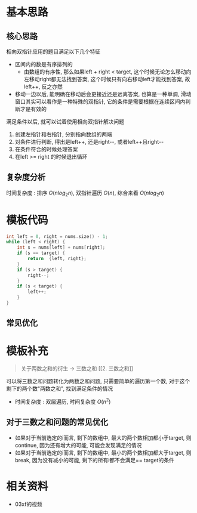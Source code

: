 # 基本思路

## 核心思路

相向双指针应用的题目满足以下几个特征
- 区间内的数是有序排列的
    - 由数组的有序性, 那么如果left + right < target, 这个时候无论怎么移动向左移动right都无法找到答案, 这个时候只有向右移动left才能找到答案, 故left++, 反之亦然
- 移动一边以后, 能明确在移动后会更接近还是远离答案, 也算是一种单调, 滑动窗口其实可以看作是一种特殊的双指针, 它的条件是需要根据在连续区间内判断才是有效的

满足条件以后, 就可以试着使用相向双指针解决问题

1. 创建左指针和右指针, 分别指向数组的两端
2. 对条件进行判断, 得出是left++, 还是right--, 或者left++且right--
3. 在条件符合的时候处理答案
4. 在left >= right 的时候退出循环

## 复杂度分析

时间复杂度 : 排序 $O(nlog_2n)$, 双指针遍历 $O(n)$, 综合来看 $O(nlog_2n)$

# 模板代码

```cpp
int left = 0, right = nums.size() - 1;
while (left < right) {
    int s = nums[left] + nums[right];
    if (s == target) {
        return  {left, right};
    }
    if (s > target) {
        right--;
    }
    if (s < target) {
        left++;
    }
}
```

## 常见优化

# 模板补充

> 关于两数之和的衍生 -> 三数之和 [[2. 三数之和]]

可以将三数之和问题转化为两数之和问题, 只需要简单的遍历第一个数, 对于这个剩下的两个数"两数之和", 找到满足条件的情况
- 时间复杂度 : 双层遍历, 时间复杂度 $O(n^2)$

## 对于三数之和问题的常见优化

- 如果对于当前选定的i而言, 剩下的数组中, 最大的两个数相加都小于target, 则continue, 因为还有增大的可能, 可能会发现满足的情况
- 如果对于当前选定的i而言, 剩下的数组中, 最小的两个数相加都大于target, 则break, 因为没有减小的可能, 剩下的所有i都不会满足== target的条件

# 相关资料

- 03xf的视频